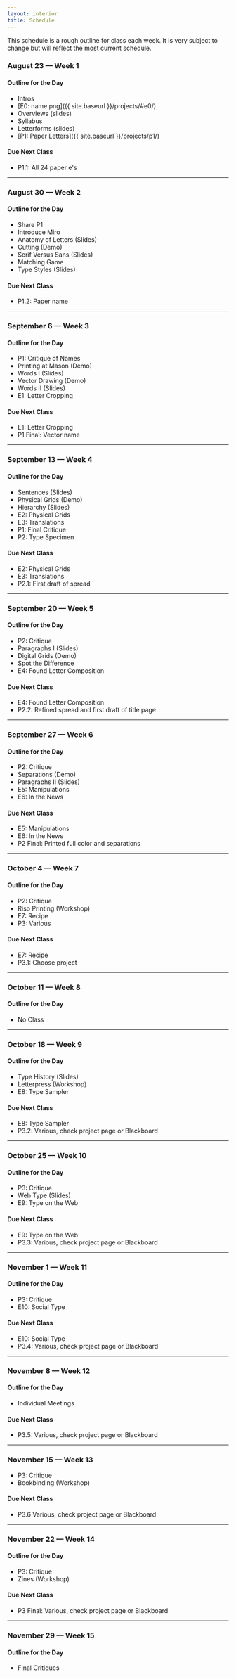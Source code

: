 ```yaml
---
layout: interior
title: Schedule
---
```



This schedule is a rough outline for class each week. It is very subject to change but will reflect the most current schedule.

### August 23 &mdash; Week 1
#### Outline for the Day
* Intros
* [E0: name.png]({{ site.baseurl }}/projects/#e0/)
* Overviews (slides)
* Syllabus
* Letterforms (slides)
* [P1: Paper Letters]({{ site.baseurl }}/projects/p1/)

#### Due Next Class
* P1.1: All 24 paper e's

---

### August 30 &mdash; Week 2
#### Outline for the Day
* Share P1
* Introduce Miro
* Anatomy of Letters (Slides)
* Cutting (Demo)
* Serif Versus Sans (Slides)
* Matching Game
* Type Styles (Slides)

#### Due Next Class
* P1.2: Paper name

---

### September 6 &mdash; Week 3
#### Outline for the Day
* P1: Critique of Names
* Printing at Mason (Demo)
* Words I (Slides)
* Vector Drawing (Demo)
* Words II (Slides)
* E1: Letter Cropping

#### Due Next Class
* E1: Letter Cropping
* P1 Final: Vector name

---

### September 13 &mdash; Week 4
#### Outline for the Day
* Sentences (Slides)
* Physical Grids (Demo)
* Hierarchy (Slides)
* E2: Physical Grids
* E3: Translations
* P1: Final Critique
* P2: Type Specimen

#### Due Next Class
* E2: Physical Grids
* E3: Translations
* P2.1: First draft of spread

---

### September 20 &mdash; Week 5
#### Outline for the Day
* P2: Critique
* Paragraphs I (Slides)
* Digital Grids (Demo)
* Spot the Difference
* E4: Found Letter Composition

#### Due Next Class
* E4: Found Letter Composition
* P2.2: Refined spread and first draft of title page

---

### September 27 &mdash; Week 6
#### Outline for the Day
* P2: Critique
* Separations (Demo)
* Paragraphs II (Slides)
* E5: Manipulations
* E6: In the News

#### Due Next Class
* E5: Manipulations
* E6: In the News
* P2 Final: Printed full color and separations

---

### October 4 &mdash; Week 7
#### Outline for the Day
* P2: Critique
* Riso Printing (Workshop)
* E7: Recipe
* P3: Various

#### Due Next Class
* E7: Recipe
* P3.1: Choose project

---

### October 11 &mdash; Week 8
#### Outline for the Day
* No Class

---

### October 18 &mdash; Week 9
#### Outline for the Day
* Type History (Slides)
* Letterpress (Workshop)
* E8: Type Sampler

#### Due Next Class
* E8: Type Sampler
* P3.2: Various, check project page or Blackboard

---

### October 25 &mdash; Week 10
#### Outline for the Day
* P3: Critique
* Web Type (Slides)
* E9: Type on the Web

#### Due Next Class
* E9: Type on the Web
* P3.3: Various, check project page or Blackboard

---

### November 1 &mdash; Week 11
#### Outline for the Day
* P3: Critique
* E10: Social Type

#### Due Next Class
* E10: Social Type
* P3.4: Various, check project page or Blackboard

---

### November 8 &mdash; Week 12
#### Outline for the Day
* Individual Meetings

#### Due Next Class
* P3.5: Various, check project page or Blackboard

---

### November 15 &mdash; Week 13
* P3: Critique
* Bookbinding (Workshop)

#### Due Next Class
* P3.6 Various, check project page or Blackboard

---

### November 22 &mdash; Week 14
#### Outline for the Day
* P3: Critique
* Zines (Workshop)

#### Due Next Class
* P3 Final: Various, check project page or Blackboard

---

### November 29 &mdash; Week 15
#### Outline for the Day
* Final Critiques
